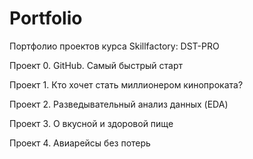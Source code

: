 # Portfolio

Портфолио проектов курса Skillfactory: DST-PRO

Проект 0. GitHub. Самый быстрый старт 

Проект 1. Кто хочет стать миллионером кинопроката? 

Проект 2. Разведывательный анализ данных (EDA)

Проект 3. О вкусной и здоровой пище

Проект 4. Авиарейсы без потерь 